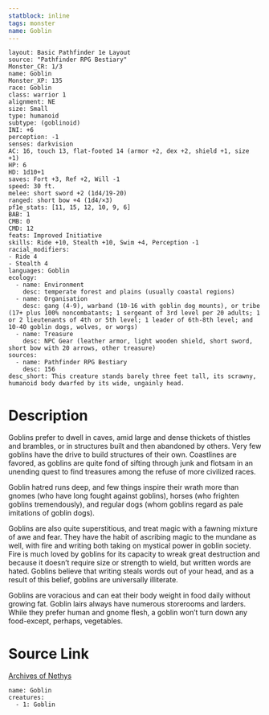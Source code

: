 ```yaml
---
statblock: inline
tags: monster
name: Goblin
---
```

```statblock
layout: Basic Pathfinder 1e Layout
source: "Pathfinder RPG Bestiary"
Monster_CR: 1/3
name: Goblin
Monster_XP: 135
race: Goblin
class: warrior 1
alignment: NE
size: Small
type: humanoid
subtype: (goblinoid)
INI: +6
perception: -1
senses: darkvision
AC: 16, touch 13, flat-footed 14 (armor +2, dex +2, shield +1, size +1)
HP: 6
HD: 1d10+1
saves: Fort +3, Ref +2, Will -1
speed: 30 ft.
melee: short sword +2 (1d4/19-20)
ranged: short bow +4 (1d4/×3)
pf1e_stats: [11, 15, 12, 10, 9, 6]
BAB: 1
CMB: 0
CMD: 12
feats: Improved Initiative
skills: Ride +10, Stealth +10, Swim +4, Perception -1
racial_modifiers:
- Ride 4
- Stealth 4
languages: Goblin
ecology:
  - name: Environment
    desc: temperate forest and plains (usually coastal regions)
  - name: Organisation
    desc: gang (4-9), warband (10-16 with goblin dog mounts), or tribe (17+ plus 100% noncombatants; 1 sergeant of 3rd level per 20 adults; 1 or 2 lieutenants of 4th or 5th level; 1 leader of 6th-8th level; and 10-40 goblin dogs, wolves, or worgs)
  - name: Treasure
    desc: NPC Gear (leather armor, light wooden shield, short sword, short bow with 20 arrows, other treasure)
sources:
  - name: Pathfinder RPG Bestiary
    desc: 156
desc_short: This creature stands barely three feet tall, its scrawny, humanoid body dwarfed by its wide, ungainly head.
```
# Description
Goblins prefer to dwell in caves, amid large and dense thickets of thistles and brambles, or in structures built and then abandoned by others. Very few goblins have the drive to build structures of their own. Coastlines are favored, as goblins are quite fond of sifting through junk and flotsam in an unending quest to find treasures among the refuse of more civilized races.

Goblin hatred runs deep, and few things inspire their wrath more than gnomes (who have long fought against goblins), horses (who frighten goblins tremendously), and regular dogs (whom goblins regard as pale imitations of goblin dogs).

Goblins are also quite superstitious, and treat magic with a fawning mixture of awe and fear. They have the habit of ascribing magic to the mundane as well, with fire and writing both taking on mystical power in goblin society. Fire is much loved by goblins for its capacity to wreak great destruction and because it doesn’t require size or strength to wield, but written words are hated. Goblins believe that writing steals words out of your head, and as a result of this belief, goblins are universally illiterate.

Goblins are voracious and can eat their body weight in food daily without growing fat. Goblin lairs always have numerous storerooms and larders. While they prefer human and gnome flesh, a goblin won’t turn down any food-except, perhaps, vegetables.
# Source Link
[Archives of Nethys](https://aonprd.com/MonsterDisplay.aspx?ItemName=Goblin)
```encounter-table
name: Goblin
creatures:
  - 1: Goblin
```
